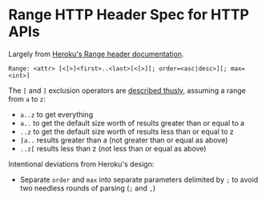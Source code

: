 # Range HTTP Header Spec for HTTP APIs

Largely from [Heroku's Range header documentation][1].

 [1]: https://devcenter.heroku.com/articles/platform-api-reference#ranges

```
Range: <attr> [<]>]<first>..<last>[<[>][; order=<asc|desc>][; max=<int>]
```

The `[` and `]` exclusion operators are [described thusly][2], assuming a range
from `a` to `z`:

 [2]: https://github.com/interagent/http-api-design/issues/36#issuecomment-48226357

 * `a..z` to get everything
 * `a..` to get the default size worth of results greater than or equal to a
 * `..z` to get the default size worth of results less than or equal to z
 * `]a..` results greater than a (not greater than or equal as above)
 * `..z[` results less than z (not less than or equal as above)

Intentional deviations from Heroku's design:

 * Separate `order` and `max` into separate parameters delimited by `;` to avoid
   two needless rounds of parsing (`;` and `,`)
